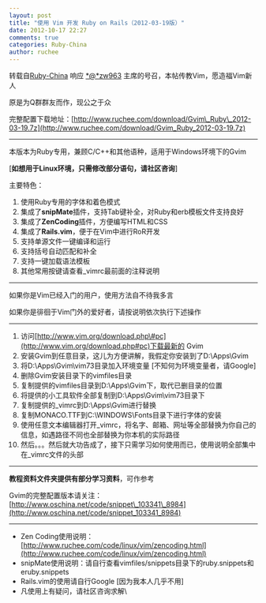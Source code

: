 ```yaml
---
layout: post
title: "使用 Vim 开发 Ruby on Rails（2012-03-19版）"
date: 2012-10-17 22:27
comments: true
categories: Ruby-China
author: ruchee
---
```

转载自[Ruby-China](http://ruby-china.org/topics/2047)
响应 [*@*zw963](/zw963 "@zw963") 主席的号召，本帖传教Vim，愿造福Vim新人

原是为Q群群友而作，现公之于众

完整配置下载地址：[http://www.ruchee.com/download/Gvim\_Ruby\_2012-03-19.7z](http://www.ruchee.com/download/Gvim_Ruby_2012-03-19.7z)

* * * * *

本版本为Ruby专用，兼顾C/C++和其他语种，适用于Windows环境下的Gvim

[**如想用于Linux环境，只需修改部分语句，请社区咨询**]

主要特色：

1.  使用Ruby专用的字体和着色模式
2.  集成了**snipMate**插件，支持Tab键补全，对Ruby和erb模板文件支持良好
3.  集成了**ZenCoding**插件，方便编写HTML和CSS
4.  集成了**Rails.vim**，便于在Vim中进行RoR开发
5.  支持单源文件一键编译和运行
6.  支持括号自动匹配和补全
7.  支持一键加载语法模板
8.  其他常用按键请查看\_vimrc最前面的注释说明

* * * * *

如果你是Vim已经入门的用户，使用方法自不待我多言

如果你是徘徊于Vim门外的爱好者，请按说明依次执行下述操作

* * * * *

1.  访问[http://www.vim.org/download.php\#pc](http://www.vim.org/download.php#pc)下载最新的
    Gvim
2.  安装Gvim到任意目录，这儿为方便讲解，我假定你安装到了D:\\Apps\\Gvim
3.  将D:\\Apps\\Gvim\\vim73目录加入环境变量
    [不知何为环境变量者，请Google]
4.  删除Gvim安装目录下的vimfiles目录
5.  复制提供的vimfiles目录到D:\\Apps\\Gvim下，取代已删目录的位置
6.  将提供的小工具软件全部复制到D:\\Apps\\Gvim\\vim73目录下
7.  复制提供的\_vimrc到D:\\Apps\\Gvim进行替换
8.  复制MONACO.TTF到C:\\WINDOWS\\Fonts目录下进行字体的安装
9.  使用任意文本编辑器打开\_vimrc，将名字、邮箱、网址等全部替换为你自己的信息，如遇路径不同也全部替换为你本机的实际路径
10. 然后。。。然后就大功告成了，接下只需学习如何使用而已，使用说明全部集中在\_vimrc文件的头部

* * * * *

**教程资料文件夹提供有部分学习资料**，可作参考

Gvim的完整配置版本请关注：[http://www.oschina.net/code/snippet\_103341\_8984](http://www.oschina.net/code/snippet_103341_8984)

* * * * *

-   Zen
    Coding使用说明：[http://www.ruchee.com/code/linux/vim/zencoding.html](http://www.ruchee.com/code/linux/vim/zencoding.html)
-   snipMate使用说明：请自行查看vimfiles/snippets目录下的ruby.snippets和eruby.snippets
-   Rails.vim的使用请自行Google [因为我本人几乎不用]
-   凡使用上有疑问，请社区咨询求解\

